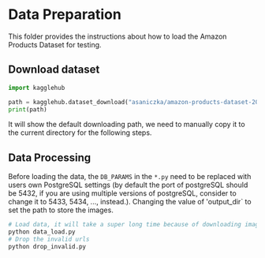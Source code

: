 # Data Preparation

This folder provides the instructions about how to load the Amazon Products Dataset for testing.

## Download dataset
```python
import kagglehub

path = kagglehub.dataset_download("asaniczka/amazon-products-dataset-2023-1-4m-products")
print(path)
```
It will show the default downloading path, we need to manually copy it to the current directory for the following steps.

## Data Processing
Before loading the data, the `DB_PARAMS` in the `*.py` need to be replaced with users own PostgreSQL settings (by default the port of postgreSQL should be 5432, if you are using multiple versions of postgreSQL, consider to change it to 5433, 5434, ..., instead.). 
Changing the value of 'output_dir` to set the path to store the images.
```python
# Load data, it will take a super long time because of downloading images, you can change the value of N to run in smaller batch
python data_load.py
# Drop the invalid urls 
python drop_invalid.py
```



